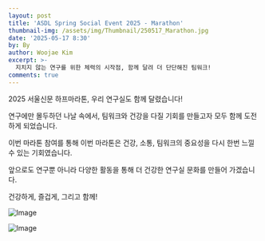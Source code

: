 ```yaml
---
layout: post
title: 'ASDL Spring Social Event 2025 - Marathon'
thumbnail-img: /assets/img/Thumbnail/250517_Marathon.jpg
date: '2025-05-17 8:30'
by: By
author: Woojae Kim
excerpt: >-
  지치지 않는 연구를 위한 체력의 시작점, 함께 달려 더 단단해진 팀워크!
comments: true
---
```

2025 서울신문 하프마라톤, 우리 연구실도 함께 달렸습니다!

연구에만 몰두하던 나날 속에서, 팀워크와 건강을 다질 기회를 만들고자 모두 함께 도전하게 되었습니다.

이번 마라톤 참여를 통해 이번 마라톤은 건강, 소통, 팀워크의 중요성을 다시 한번 느낄 수 있는 기회였습니다.

앞으로도 연구뿐 아니라 다양한 활동을 통해 더 건강한 연구실 문화를 만들어 가겠습니다.

건강하게, 즐겁게, 그리고 함께!

![Image](https://github.com/user-attachments/assets/815317b3-628f-446c-b7bc-ded12e2ec96e)

![Image](https://github.com/user-attachments/assets/169ad842-4b59-4d73-86aa-a6b151516f2f)
